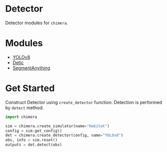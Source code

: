 # <b>Detector</b>

Detector modules for `chimera`.

# Modules

- [YOLOv8](./yolov8/) 
- [Detic](./detic/) 
- [SegmentAnything](./segment_anything/) 

# Get Started

Construct Detector using `create_detector` function.
Detection is performed by `detect` method.

```python
import chimera

sim = chimera.create_simulator(name="Habitat")
config = sim.get_config()
det = chimera.create_detector(config, name="YOLOv8")
obs, info = sim.reset()
outputs = det.detect(obs)
```

